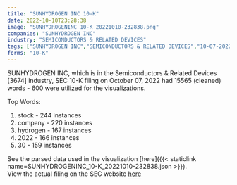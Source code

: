 ```yaml
---
title: "SUNHYDROGEN INC 10-K"
date: 2022-10-10T23:28:38
image: "SUNHYDROGENINC_10-K_20221010-232838.png"
companies: "SUNHYDROGEN INC"
industry: "SEMICONDUCTORS & RELATED DEVICES"
tags: ["SUNHYDROGEN INC","SEMICONDUCTORS & RELATED DEVICES","10-07-2022","10-K"]
forms: "10-K"
---
```

SUNHYDROGEN INC, which is in the Semiconductors & Related Devices [3674] industry, SEC 10-K filing on October 07, 2022 had 15565 (cleaned) words - 600 were utilized for the visualizations.

Top Words:
1. stock - 244 instances
2. company - 220 instances
3. hydrogen - 167 instances
4. 2022 - 166 instances
5. 30 - 159 instances


See the parsed data used in the visualization [here]({{< staticlink name=SUNHYDROGENINC_10-K_20221010-232838.json >}}).  
View the actual filing on the SEC website [here](https://www.sec.gov/Archives/edgar/data/1481028/0001213900-22-062803.txt)